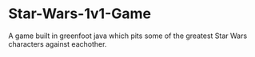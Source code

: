 # Star-Wars-1v1-Game
A game built in greenfoot java which pits some of the greatest Star Wars characters against eachother.
